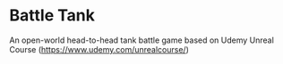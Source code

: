 # Battle Tank
An open-world head-to-head tank battle game based on Udemy Unreal Course (https://www.udemy.com/unrealcourse/)
